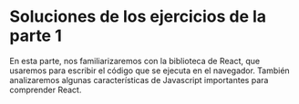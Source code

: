 # Soluciones de los ejercicios de la parte 1

En esta parte, nos familiarizaremos con la biblioteca de React, que usaremos para escribir el código que se ejecuta en el navegador. También analizaremos algunas características de Javascript importantes para comprender React.
